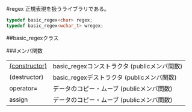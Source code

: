 #regex
正規表現を扱うライブラリである。

```cpp
typedef basic_regex<char> regex;
typedef basic_regex<wchar_t> wregex;


```

##basic_regexクラス

###メンバ関数

| | |
|------------------------------------------------------------------------------------------------|-----------------------------------------------------------|
| [(constructor)](./regex/constructor.md) | basic_regexコンストラクタ (publicメンバ関数) |
| (destructor) | basic_regexデストラクタ (publicメンバ関数) |
| operator= | データのコピー・ムーブ (publicメンバ関数) |
| assign | データのコピー・ムーブ (publicメンバ関数) |


